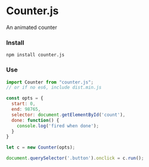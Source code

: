 # Counter.js
An animated counter

### Install

`npm install counter.js`

### Use

```javascript
import Counter from "counter.js";
// or if no es6, include dist.min.js

const opts = {
  start: 0,
  end: 98765,
  selector: document.getElementById('count'),
  done: function() {
    console.log('fired when done');
  }
}

let c = new Counter(opts);

document.querySelector('.button').onclick = c.run();
```

